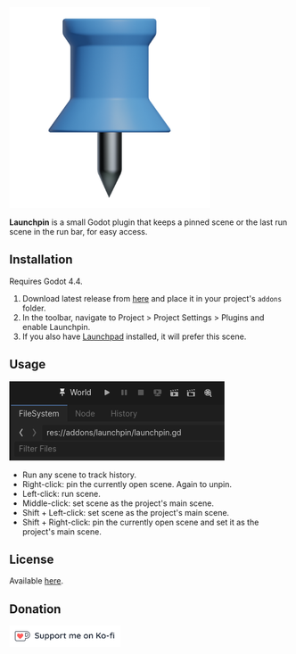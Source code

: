 ![Addon icon](img/icon.png)

**Launchpin** is a small Godot plugin that keeps a pinned scene or the last run scene in the run bar, for easy access.
## Installation

Requires Godot 4.4.

1. Download latest release from [here](https://github.com/vaner-org/launchpin/releases/latest) and place it in your project's `addons` folder.
2. In the toolbar, navigate to Project > Project Settings > Plugins and enable Launchpin. 
3. If you also have [Launchpad](https://github.com/vaner-org/launchpad) installed, it will prefer this scene.
## Usage

![Screenshot](img/screenshot.png)

* Run any scene to track history.
* Right-click: pin the currently open scene. Again to unpin.
* Left-click: run scene.
* Middle-click: set scene as the project's main scene.
* Shift + Left-click: set scene as the project's main scene.
* Shift + Right-click: pin the currently open scene and set it as the project's main scene.
## License

Available [here](LICENSE.txt).
## Donation

[<picture><source media="(prefers-color-scheme: dark)" srcset="img/kofi-dark.svg"><img alt="Ko-fi logo" src="img/kofi-light.svg" width="200"></picture>](https://ko-fi.com/E1E8K9QWD)